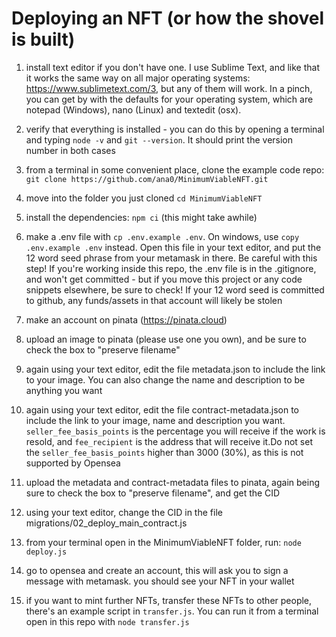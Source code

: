 # Deploying an NFT (or how the shovel is built)

1. install text editor if you don't have one. I use Sublime Text, and like that it works the same way on all major operating systems: https://www.sublimetext.com/3, but any of them will work. In a pinch, you can get by with the defaults for your operating system, which are notepad (Windows), nano (Linux) and textedit (osx).

2. verify that everything is installed - you can do this by opening a terminal and typing `node -v` and `git --version`. It should print the version number in both cases

3. from a terminal in some convenient place, clone the example code repo: `git clone https://github.com/ana0/MinimumViableNFT.git`

4. move into the folder you just cloned `cd MinimumViableNFT`

5. install the dependencies: `npm ci` (this might take awhile)

6. make a .env file with `cp .env.example .env`. On windows, use `copy .env.example .env` instead. Open this file in your text editor, and put the 12 word seed phrase from your metamask in there. Be careful with this step! If you're working inside this repo, the .env file is in the .gitignore, and won't get committed - but if you move this project or any code snippets elsewhere, be sure to check! If your 12 word seed is committed to github, any funds/assets in that account will likely be stolen

7. make an account on pinata (https://pinata.cloud)

8. upload an image to pinata (please use one you own), and be sure to check the box to "preserve filename"

9. again using your text editor, edit the file metadata.json to include the link to your image. You can also change the name and description to be anything you want

10. again using your text editor, edit the file contract-metadata.json to include the link to your image, name and description you want. `seller_fee_basis_points` is the percentage you will receive if the work is resold, and `fee_recipient` is the address that will receive it.Do not set the `seller_fee_basis_points` higher than 3000 (30%), as this is not supported by Opensea

11. upload the metadata and contract-metadata files to pinata, again being sure to check the box to "preserve filename", and get the CID

12. using your text editor, change the CID in the file migrations/02_deploy_main_contract.js

13. from your terminal open in the MinimumViableNFT folder, run: `node deploy.js`

14. go to opensea and create an account, this will ask you to sign a message with metamask. you should see your NFT in your wallet

15. if you want to mint further NFTs, transfer these NFTs to other people, there's an example script in `transfer.js`. You can run it from a terminal open in this repo with `node transfer.js`

